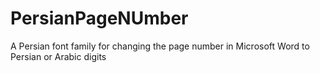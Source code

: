 # PersianPageNUmber
A Persian font family for changing the page number in Microsoft Word to Persian or Arabic digits  
